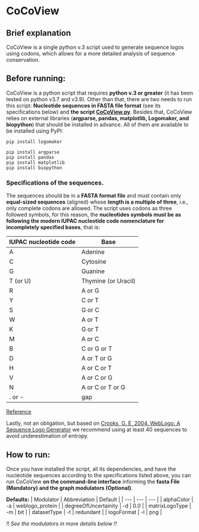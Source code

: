 # CoCoView
## Brief explanation 
CoCoView is a single python v.3 script used to generate sequence logos using codons, which allows for a more detailed analysis of sequence conservation. 

## Before running:
CoCoView is a python script that requires **python v.3 or greater** (it has been tested on python v3.7 and v3.9). Other than that, there are two needs to run this script: **Nucleotide sequences in FASTA file format** (see its specifications below) and **the script [CoCoView.py](https://github.com/labbces/CoCoView/blob/main/CoCoView.py)**. Besides that, CoCoView relies on external libraries (**argparse, pandas, matplotlib, Logomaker, and biopython**) that should be installed in advance. All of them are available to be installed using PyPI:

```
pip install logomaker

pip install argparse
pip install pandas
pip install matplotlib
pip install biopython
```
### Specifications of the sequences.
The sequences should be in a **FASTA format file** and must contain only **equal-sized sequences** (aligned) whose **length is a multiple of three**, i.e., only complete codons are allowed. The script uses codons as three followed symbols, for this reason, the **nucleotides symbols must be as following the modern IUPAC nucleotide code nomenclature for incompletely specified bases**, that is:

| **IUPAC nucleotide code** | **Base** |
|---|---|
| A | Adenine |
| C | Cytosine |
| G | Guanine |
| T (or U) | Thymine (or Uracil)| 
| R | A or G |
| Y | C or T |
| S | G or C |
| W | A or T |
| K | G or T |
| M | A or C |
| B | C or G or T |
| D | A or T or G |
| H | A or C or T |
| V | A or C or G |
| N | A or C or T or G |
| . or - | gap | 

[Reference](https://www.bioinformatics.org/sms/iupac.html)

Lastly, not an obligation, but based on [Crooks, G. E, 2004. WebLogo: A Sequence Logo Generator](https://doi.org/10.1101/gr.849004) we recommend using at least 40 sequences to avoid underestimation of entropy.

## How to run:
Once you have installed the script, all its dependencies, and have the nucleotide sequences according to the specifications listed above, you can run CoCoView **on the command-line interface** informing the **fasta File (Mandatory) and the graph modulators (Optional)**. 

**Defaults:**
| Modulator | Abbreviation | Default |
| --- | --- | --- |
| alphaColor | -a | weblogo_protein |
| degreeOfUncertainity | -d | 0.0 |
| matrixLogoType | -m | bit | 
| datasetType | -t | redundant | 
| logoFormat | -l | png |

*!! See the modulators in more details below !!*


